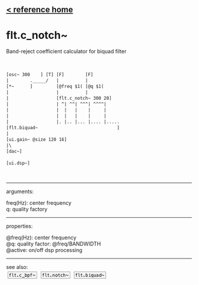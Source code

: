 [< reference home](ceammc_lib.html)
---

# flt.c_notch~


Band-reject coefficient calculator for biquad filter

```


[osc~ 300    ] [T] [F]        [F]
|        ._____/   |          |
[*~      ]         [@freq $1( [@q $1(
|                  |          |
|                  [flt.c_notch~ 300 20]
|                  | ^| ^^| ^^^| ^^^^|
|                  |  |   |    |     |
|                  |  |   |    |     |
|                  |. |.. |... |.... |.....
[flt.biquad~                              ]
|
[ui.gain~ @size 120 16]
|\
[dac~]

[ui.dsp~]

            
```

---
arguments:

freq(Hz): center
            frequency<br>
q: quality
            factory<br>

---
properties:

@freq(Hz): center frequency<br>
@q: quality
            factor: @freq/BANDWIDTH<br>
@active: on/off dsp
            processing<br>

---
see also:<br>
[![flt.c_bpf~](img/object_flt.c_bpf~.png)](flt.c_bpf~.html)
[![flt.notch~](img/object_flt.notch~.png)](flt.notch~.html)
[![flt.biquad~](img/object_flt.biquad~.png)](flt.biquad~.html)
